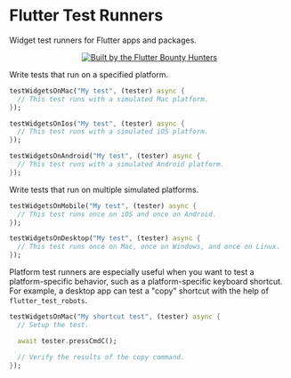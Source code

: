 # Flutter Test Runners
Widget test runners for Flutter apps and packages.

<p align="center">
  <a href="https://flutterbountyhunters.com" target="_blank">
    <img src="https://github.com/Flutter-Bounty-Hunters/flutter_test_robots/assets/7259036/1b19720d-3dad-4ade-ac76-74313b67a898" alt="Built by the Flutter Bounty Hunters">
  </a>
</p>

Write tests that run on a specified platform.

```dart
testWidgetsOnMac("My test", (tester) async {
  // This test runs with a simulated Mac platform.
});

testWidgetsOnIos("My test", (tester) async {
  // This test runs with a simulated iOS platform.
});

testWidgetsOnAndroid("My test", (tester) async {
  // This test runs with a simulated Android platform.
});
```

Write tests that run on multiple simulated platforms.

```dart
testWidgetsOnMobile("My test", (tester) async {
  // This test runs once on iOS and once on Android.
});

testWidgetsOnDesktop("My test", (tester) async {
  // This test runs once on Mac, once on Windows, and once on Linux.
});
```

Platform test runners are especially useful when you want to test a platform-specific 
behavior, such as a platform-specific keyboard shortcut. For example, a desktop
app can test a "copy" shortcut with the help of `flutter_test_robots`.

```dart
testWidgetsOnMac("My shortcut test", (tester) async {
  // Setup the test.

  await tester.pressCmdC();

  // Verify the results of the copy command.
});
```
